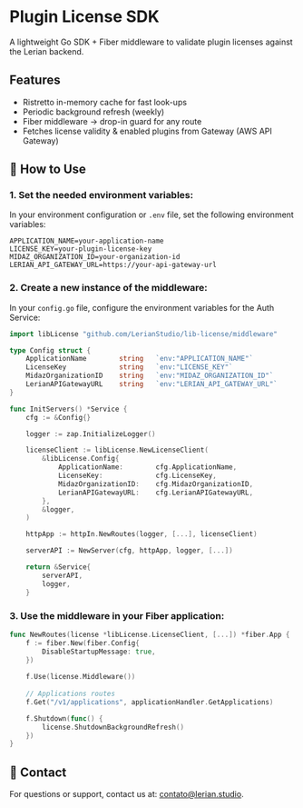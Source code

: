 # Plugin License SDK

A lightweight Go SDK + Fiber middleware to validate plugin licenses against the Lerian backend.

## Features

* Ristretto in-memory cache for fast look-ups
* Periodic background refresh (weekly)
* Fiber middleware → drop-in guard for any route
* Fetches license validity & enabled plugins from Gateway (AWS API Gateway)

## 🚀 How to Use

### 1. Set the needed environment variables:

In your environment configuration or `.env` file, set the following environment variables:

```dotenv
APPLICATION_NAME=your-application-name
LICENSE_KEY=your-plugin-license-key
MIDAZ_ORGANIZATION_ID=your-organization-id
LERIAN_API_GATEWAY_URL=https://your-api-gateway-url
```

### 2. Create a new instance of the middleware:

In your `config.go` file, configure the environment variables for the Auth Service:

```go
import libLicense "github.com/LerianStudio/lib-license/middleware"

type Config struct {
    ApplicationName        string   `env:"APPLICATION_NAME"`
    LicenseKey             string   `env:"LICENSE_KEY"`
    MidazOrganizationID    string   `env:"MIDAZ_ORGANIZATION_ID"`
    LerianAPIGatewayURL    string   `env:"LERIAN_API_GATEWAY_URL"`
}

func InitServers() *Service {
	cfg := &Config{}

	logger := zap.InitializeLogger()

	licenseClient := libLicense.NewLicenseClient(
        &libLicense.Config{
            ApplicationName:        cfg.ApplicationName,
            LicenseKey:             cfg.LicenseKey,
            MidazOrganizationID:    cfg.MidazOrganizationID,
            LerianAPIGatewayURL:    cfg.LerianAPIGatewayURL,
        },
        &logger,
    )

    httpApp := httpIn.NewRoutes(logger, [...], licenseClient)

    serverAPI := NewServer(cfg, httpApp, logger, [...])

	return &Service{
		serverAPI,
		logger,
	}
```

### 3. Use the middleware in your Fiber application:

```go
func NewRoutes(license *libLicense.LicenseClient, [...]) *fiber.App {
    f := fiber.New(fiber.Config{
        DisableStartupMessage: true,
    })
    
    f.Use(license.Middleware())
    
    // Applications routes
    f.Get("/v1/applications", applicationHandler.GetApplications)

    f.Shutdown(func() {
        license.ShutdownBackgroundRefresh()
    })
}
```

## 📧 Contact

For questions or support, contact us at: [contato@lerian.studio](mailto:contato@lerian.studio).

